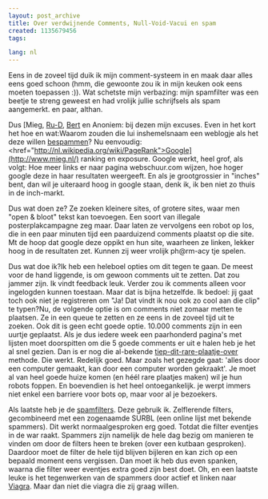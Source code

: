 ```yaml
---
layout: post_archive
title: Over verdwijnende Comments, Null-Void-Vacui en spam
created: 1135679456
tags:

lang: nl
---
```

Eens in de zoveel tijd duik ik mijn comment-systeem in en maak daar alles eens goed schoon (hmm, die gewoonte zou ik in mijn keuken ook eens moeten toepassen :)). Wat schetste mijn verbazing: mijn spamfilter was een beetje te streng geweest en had vrolijk jullie schrijfsels als spam aangemerkt. en paar, althan.

Dus [Mieg, <a href="http://www.cybernetic-broadcasting.net/home/">Ru-D</a>, <a href="http://willy.boerland.com/myblog/">Bert</a> en Anoniem: bij dezen mijn excuses. Even in het kort het hoe en wat:Waarom zouden die lui inshemelsnaam een weblogje als het deze willen <a href="http://en.wikipedia.org/wiki/Comment_spam">bespammen</a>? Nu eenvoudig: <href="http://nl.wikipedia.org/wiki/PageRank">Google](http://www.mieg.nl/) ranking en exposure. Google werkt, heel grof, als volgt: Hoe meer links er naar pagina webschuur.com wijzen, hoe hoger google deze in haar resultaten weergeeft. En als je grootgrossier in "inches" bent, dan wil je uiteraard hoog in google staan, denk ik, ik ben niet zo thuis in de inch-markt.

Dus wat doen ze? Ze zoeken kleinere sites, of grotere sites, waar men "open & bloot" tekst kan toevoegen. Een soort van illegale posterplakcampagne zeg maar. Daar laten ze vervolgens een robot op los, die in een paar minuten tijd een paarduizend comments plaatst op die site. Mt de hoop dat google deze oppikt en hun site, waarheen ze linken, lekker hoog in de resultaten zet. Kunnen zij weer vrolijk ph@rm-acy tje spelen.

Dus wat doe ik?Ik heb een heleboel opties om dit tegen te gaan. De meest voor de hand liggende, is om gewoon comments uit te zetten. Dat zou jammer zijn. Ik vindt feedback leuk. Verder zou ik comments alleen voor ingelogden kunnen toestaan. Maar dat is bijna hetzelfde. Ik bedoel: jij gaat toch ook niet je registreren om "Ja! Dat vindt ik nou ook zo cool aan die clip" te typen?Nu, de volgende optie is om comments niet zomaar metten te plaatsen. Ze in een queue te zetten en ze eens in de zoveel tijd uit te zoeken. Ook dit is geen echt goede optie. 10.000 comments zijn in een uurtje geplaatst. Als je dus iedere week een paarhonderd pagina's met lijsten moet doorspitten om die 5 goede comments er uit e halen heb je het al snel gezien. Dan is er nog die al-bekende [tiep-dit-rare-plaatje-over](http://www.w3.org/TR/turingtest/) methode. Die werkt. Redelijk goed. Maar zoals het gezegde gaat: 'alles door een computer gemaakt, kan door een computer worden gekraakt'. Je moet al van heel goede huize komen (en héél rare plaatjes maken) wil je hun robots foppen. En boevendien is het heel ontoegankelijk. je werpt immers niet enkel een barriere voor bots op, maar voor al je bezoekers.

Als laatste heb je de [spamfilters](http://drupal.org/project/spam). Deze gebruik ik. Zelflerende filters, gecombineerd met een zogenaamde SURBL (een online lijst met bekende spammers). Dit werkt normaalgesproken erg goed. Totdat die filter eventjes in de war raakt. Spammers zijn namelijk de hele dag bezig om manieren te vinden om door de filters heen te breken (over een kutbaan gesproken). Daardoor moet de filter de hele tijd blijven bijleren en kan zich op een bepaald moment eens vergissen. Dan moet ik heb dus even spanken, waarna die filter weer eventjes extra goed zijn best doet. Oh, en een laatste leuke is het tegenwerken van de spammers door actief et linken naar [Viagra](http://nl.wikipedia.org/wiki/Viagra "buy online viagra"). Maar dan niet die viagra die zij graag willen.
